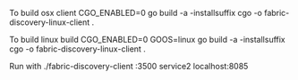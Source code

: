 To build osx client
CGO_ENABLED=0 go build -a -installsuffix cgo -o fabric-discovery-linux-client .

To build linux build
CGO_ENABLED=0 GOOS=linux go build -a -installsuffix cgo -o fabric-discovery-linux-client .


Run with
./fabric-discovery-client :3500 service2 localhost:8085